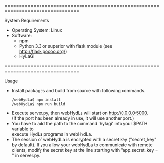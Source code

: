 ================================================================================

System Requirements
- Operating System: Linux
- Software:
  - npm
  - Python 3.3 or superior with flask module (see http://flask.pocoo.org/)
  - HyLaGI


================================================================================

Usage
- Install packages and build from source with following commands.
  ```
  /webHydLa$ npm install
  /webHydLa$ npm run build
  ```
- Execute server.py, then webHydLa will start on http://0.0.0.0:5000.  
  (If the port has been already in use, it will use another port.)
- You have to add the path to the command 'hylagi' into your $PATH variable to  
  execute HydLa programs in webHydLa.
- The session of webHydLa is encrypted with a secret key ("secret_key" by default).
  If you allow your webHydLa to communicate with remote clients, modify the
  secret key at the line starting with "app.secret_key = " in server.py.
